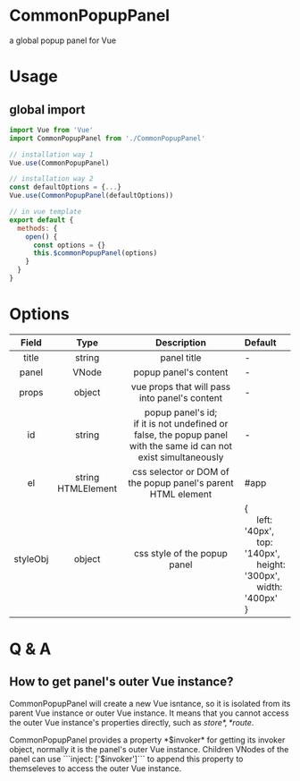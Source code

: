 # CommonPopupPanel
a global popup panel for Vue


# Usage

## global import
```js
import Vue from 'Vue'
import CommonPopupPanel from './CommonPopupPanel'

// installation way 1
Vue.use(CommonPopupPanel)

// installation way 2
const defaultOptions = {...}
Vue.use(CommonPopupPanel(defaultOptions))

// in vue template
export default {
  methods: {
    open() {
      const options = {}
      this.$commonPopupPanel(options)
    }
  }
}
```

# Options
| Field | Type | Description | Default |
|:-:|:-:|:-:|:-|
|title|string|panel title|-|
|panel|VNode|popup panel's content|-|
|props|object|vue props that will pass into panel's content|-|
|id|string|popup panel's id;<br/> if it is not undefined or false, the popup panel with the same id can not exist simultaneously |-|
|el|string <br> HTMLElement|css selector or DOM of the popup panel's parent HTML element|#app|
|styleObj|object|css style of the popup panel|{<br/>&nbsp;&nbsp;&nbsp;&nbsp; left: '40px',<br/>&nbsp;&nbsp;&nbsp;&nbsp; top: '140px',<br/>&nbsp;&nbsp;&nbsp;&nbsp; height: '300px',<br/>&nbsp;&nbsp;&nbsp;&nbsp; width: '400px'<br/> }|


# Q & A
## How to get panel's outer Vue instance?
CommonPopupPanel will create a new Vue isntance, so it is isolated from its parent Vue instance or outer Vue instance. It means that you cannot access the outer Vue instance's properties directly, such as *$store*, *$route*.

CommonPopupPanel provides a property *$invoker* for getting its invoker object, normally it is the panel's outer Vue instance. Children VNodes of the panel can use ```inject: ['$invoker']``` to append this property to themseleves to access the outer Vue instance.
